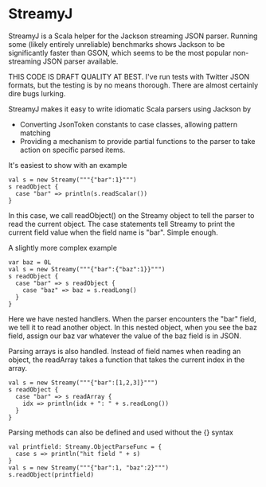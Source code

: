 StreamyJ
========

StreamyJ is a Scala helper for the Jackson streaming JSON parser.
Running some (likely entirely unreliable) benchmarks shows Jackson
to be significantly faster than GSON, which seems to be the most
popular non-streaming JSON parser available.

THIS CODE IS DRAFT QUALITY AT BEST.  I've run tests with Twitter JSON
formats, but the testing is by no means thorough.  There are almost
certainly dire bugs lurking.

StreamyJ makes it easy to write idiomatic Scala parsers using Jackson by

*   Converting JsonToken constants to case classes, allowing pattern matching
*   Providing a mechanism to provide partial functions to the parser to take action
on specific parsed items.

It's easiest to show with an example

    val s = new Streamy("""{"bar":1}""")
    s readObject {
      case "bar" => println(s.readScalar())
    }

In this case, we call readObject() on the Streamy object to tell the parser to read the current object.
The case statements tell Streamy to print the current field value when the field name is "bar".
Simple enough.

A slightly more complex example

    var baz = 0L
    val s = new Streamy("""{"bar":{"baz":1}}""")
    s readObject {
      case "bar" => s readObject {
        case "baz" => baz = s.readLong()
      }
    }

Here we have nested handlers.  When the parser encounters the "bar" field, we tell it
to read another object.  In this nested object, when you see the baz field, assign our
baz var whatever the value of the baz field is in JSON.

Parsing arrays is also handled.  Instead of field names when reading an object,
the readArray takes a function that takes the current index in the array.

    val s = new Streamy("""{"bar":[1,2,3]}""")
    s readObject {
      case "bar" => s readArray {
        idx => println(idx + ": " + s.readLong())
      }
    }

Parsing methods can also be defined and used without the {} syntax

    val printfield: Streamy.ObjectParseFunc = {
      case s => println("hit field " + s)
    }
    val s = new Streamy("""{"bar":1, "baz":2}""")
    s.readObject(printfield)

